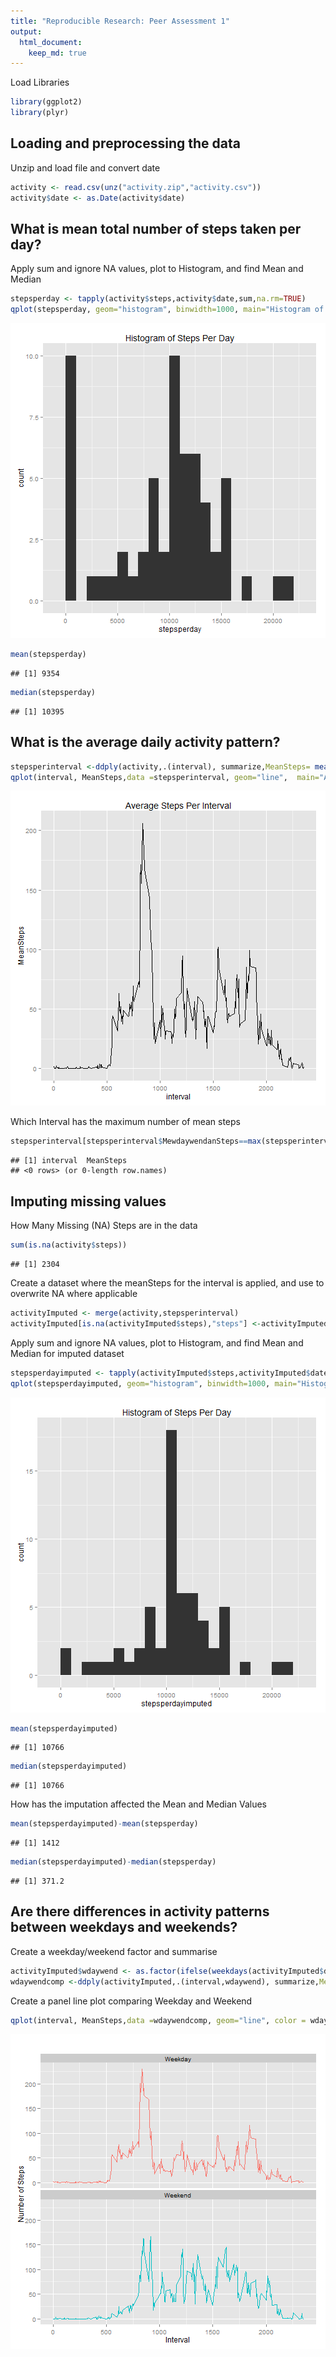 ```yaml
---
title: "Reproducible Research: Peer Assessment 1"
output: 
  html_document:
    keep_md: true
---
```

Load Libraries

```r
library(ggplot2)
library(plyr)
```

## Loading and preprocessing the data
Unzip and load file and convert date

```r
activity <- read.csv(unz("activity.zip","activity.csv"))
activity$date <- as.Date(activity$date)
```


## What is mean total number of steps taken per day?
Apply sum and ignore NA values, plot to Histogram, and find Mean and Median

```r
stepsperday <- tapply(activity$steps,activity$date,sum,na.rm=TRUE)
qplot(stepsperday, geom="histogram", binwidth=1000, main="Histogram of Steps Per Day")
```

![plot of chunk CalculateMean](figure/CalculateMean.png) 

```r
mean(stepsperday)
```

```
## [1] 9354
```

```r
median(stepsperday)
```

```
## [1] 10395
```

## What is the average daily activity pattern?

```r
stepsperinterval <-ddply(activity,.(interval), summarize,MeanSteps= mean(steps, na.rm=TRUE))
qplot(interval, MeanSteps,data =stepsperinterval, geom="line",  main="Average Steps Per Interval")
```

![plot of chunk CalculateDaily](figure/CalculateDaily.png) 

Which Interval has the maximum number of mean steps


```r
stepsperinterval[stepsperinterval$MewdaywendanSteps==max(stepsperinterval$MeanSteps),]
```

```
## [1] interval  MeanSteps
## <0 rows> (or 0-length row.names)
```

## Imputing missing values

How Many Missing (NA) Steps are in the data


```r
sum(is.na(activity$steps))
```

```
## [1] 2304
```

Create a dataset where the meanSteps for the interval is applied, and use to overwrite NA where applicable

```r
activityImputed <- merge(activity,stepsperinterval)
activityImputed[is.na(activityImputed$steps),"steps"] <-activityImputed[is.na(activityImputed$steps),"MeanSteps"]
```



Apply sum and ignore NA values, plot to Histogram, and find Mean and Median for imputed dataset

```r
stepsperdayimputed <- tapply(activityImputed$steps,activityImputed$date,sum,na.rm=TRUE)
qplot(stepsperdayimputed, geom="histogram", binwidth=1000, main="Histogram of Steps Per Day")
```

![plot of chunk CalculateMeanImputed](figure/CalculateMeanImputed.png) 

```r
mean(stepsperdayimputed)
```

```
## [1] 10766
```

```r
median(stepsperdayimputed)
```

```
## [1] 10766
```

How has the imputation affected the Mean and Median Values

```r
mean(stepsperdayimputed)-mean(stepsperday)
```

```
## [1] 1412
```

```r
median(stepsperdayimputed)-median(stepsperday)
```

```
## [1] 371.2
```
## Are there differences in activity patterns between weekdays and weekends?

Create a weekday/weekend factor and summarise 


```r
activityImputed$wdaywend <- as.factor(ifelse(weekdays(activityImputed$date) %in% c("Saturday","Sunday"), "Weekend", "Weekday"))
wdaywendcomp <-ddply(activityImputed,.(interval,wdaywend), summarize,MeanSteps= mean(steps, na.rm=TRUE))
```

Create a panel line plot comparing Weekday and Weekend

```r
qplot(interval, MeanSteps,data =wdaywendcomp, geom="line", color = wdaywend, main="", xlab ="Interval", ylab = "Number of Steps")+ theme(legend.position = "none") + facet_grid( .~ wdaywend)+ facet_wrap(~wdaywend, ncol=1)
```

![plot of chunk comparisonwdaywend](figure/comparisonwdaywend.png) 
